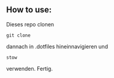 ## How to use:

Dieses repo clonen

    git clone

dannach in .dotfiles hineinnavigieren und

    stow

verwenden. Fertig.
